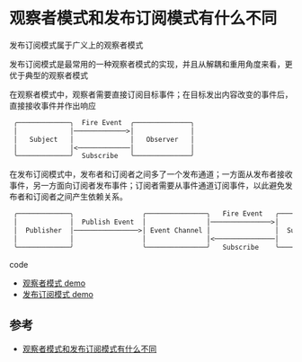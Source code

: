 # 观察者模式和发布订阅模式有什么不同
发布订阅模式属于广义上的观察者模式

发布订阅模式是最常用的一种观察者模式的实现，并且从解耦和重用角度来看，更优于典型的观察者模式

在观察者模式中，观察者需要直接订阅目标事件；在目标发出内容改变的事件后，直接接收事件并作出响应

```markdown
 ╭─────────────╮  Fire Event  ╭──────────────╮
 │             │─────────────>│              │
 │   Subject   │              │   Observer   │
 │             │<─────────────│              │
 ╰─────────────╯  Subscribe   ╰──────────────╯
```

在发布订阅模式中，发布者和订阅者之间多了一个发布通道；一方面从发布者接收事件，另一方面向订阅者发布事件；订阅者需要从事件通道订阅事件，以此避免发布者和订阅者之间产生依赖关系。

```markdown
 ╭─────────────╮                 ╭───────────────╮   Fire Event   ╭──────────────╮
 │             │  Publish Event  │               │───────────────>│              │
 │  Publisher  │────────────────>│ Event Channel │                │  Subscriber  │
 │             │                 │               │<───────────────│              │
 ╰─────────────╯                 ╰───────────────╯   Subscribe    ╰──────────────╯
```

code
- [观察者模式 demo](./extracode/design-pattern/观察者模式.js)
- [发布订阅模式 demo](./extracode/design-pattern/发布订阅模式.js)

## 参考
- [观察者模式和发布订阅模式有什么不同](https://www.zhihu.com/question/23486749)
